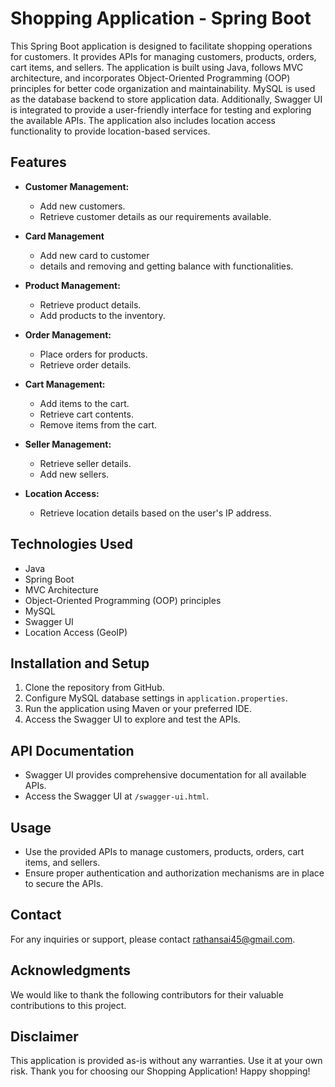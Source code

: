 # Shopping Application - Spring Boot

This Spring Boot application is designed to facilitate shopping operations for customers. It provides APIs for managing customers, products, orders, cart items, and sellers. The application is built using Java, follows MVC architecture, and incorporates Object-Oriented Programming (OOP) principles for better code organization and maintainability. MySQL is used as the database backend to store application data. Additionally, Swagger UI is integrated to provide a user-friendly interface for testing and exploring the available APIs. The application also includes location access functionality to provide location-based services.

## Features

- **Customer Management:**
  - Add new customers.
  - Retrieve customer details as our requirements available.
    
- **Card Management**
  - Add new card to customer
  - details and removing and getting balance with functionalities.

- **Product Management:**
  - Retrieve product details.
  - Add products to the inventory.

- **Order Management:**
  - Place orders for products.
  - Retrieve order details.

- **Cart Management:**
  - Add items to the cart.
  - Retrieve cart contents.
  - Remove items from the cart.

- **Seller Management:**
  - Retrieve seller details.
  - Add new sellers.

- **Location Access:**
  - Retrieve location details based on the user's IP address.

## Technologies Used
- Java
- Spring Boot
- MVC Architecture
- Object-Oriented Programming (OOP) principles
- MySQL
- Swagger UI
- Location Access (GeoIP)

## Installation and Setup
1. Clone the repository from GitHub.
2. Configure MySQL database settings in `application.properties`.
3. Run the application using Maven or your preferred IDE.
4. Access the Swagger UI to explore and test the APIs.

## API Documentation
- Swagger UI provides comprehensive documentation for all available APIs.
- Access the Swagger UI at `/swagger-ui.html`.

## Usage
- Use the provided APIs to manage customers, products, orders, cart items, and sellers.
- Ensure proper authentication and authorization mechanisms are in place to secure the APIs.

## Contact
For any inquiries or support, please contact rathansai45@gmail.com.

## Acknowledgments
We would like to thank the following contributors for their valuable contributions to this project.

## Disclaimer
This application is provided as-is without any warranties. Use it at your own risk.
Thank you for choosing our Shopping Application! Happy shopping!
